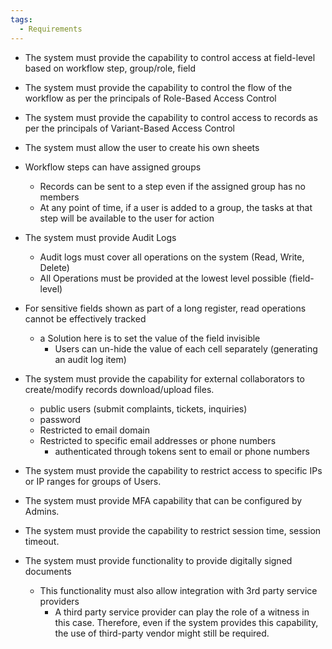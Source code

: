 ```yaml
---
tags:
  - Requirements
---
```

- The system must provide the capability to control access at field-level based on workflow step, group/role, field
- The system must provide the capability to control the flow of the workflow as per the principals of Role-Based Access Control
- The system must provide the capability to control access to records as per the principals of Variant-Based Access Control
- The system must allow the user to create his own sheets
- Workflow steps can have assigned groups
	- Records can be sent to a step even if the assigned group has no members
	- At any point of time, if a user is added to a group, the tasks at that step will be available to the user for action

- The system must provide Audit Logs
	- Audit logs must cover all operations on the system (Read, Write, Delete)
	- All Operations must be provided at the lowest level possible (field-level)

- For sensitive fields shown as part of a long register, read operations cannot be effectively tracked
	- a Solution here is to set the value of the field invisible
		- Users can un-hide the value of each cell separately (generating an audit log item)

- The system must provide the capability for external collaborators to create/modify records download/upload files.
	- public users (submit complaints, tickets, inquiries)
	- password
	- Restricted to email domain
	- Restricted to specific email addresses or phone numbers
		- authenticated through tokens sent to email or phone numbers

- The system must provide the capability to restrict access to specific IPs or IP ranges for groups of Users.
- The system must provide MFA capability that can be configured by Admins.
- The system must provide the capability to restrict session time, session timeout.



- The system must provide functionality to provide digitally signed documents
	- This functionality must also allow integration with 3rd party service providers
		- A third party service provider can play the role of a witness in this case. Therefore, even if the system provides this capability, the use of third-party vendor might still be required.
